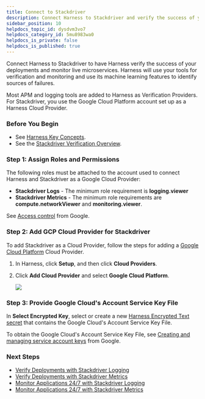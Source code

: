 ```yaml
---
title: Connect to Stackdriver
description: Connect Harness to Stackdriver and verify the success of your deployments and live microservices.
sidebar_position: 10
helpdocs_topic_id: dysdvm3vo7
helpdocs_category_id: 5mu8983wa0
helpdocs_is_private: false
helpdocs_is_published: true
---
```


Connect Harness to Stackdriver to have Harness verify the success of your deployments and monitor live microservices. Harness will use your tools for verification and monitoring and use its machine learning features to identify sources of failures.

Most APM and logging tools are added to Harness as Verification Providers. For Stackdriver, you use the Google Cloud Platform account set up as a Harness Cloud Provider.


### Before You Begin

* See [Harness Key Concepts](https://docs.harness.io/article/4o7oqwih6h-harness-key-concepts).
* See the [Stackdriver Verification Overview](../continuous-verification-overview/concepts-cv/stackdriver-and-harness-overview.md).


### Step 1: Assign Roles and Permissions

The following roles must be attached to the account used to connect Harness and Stackdriver as a Google Cloud Provider:

* **Stackdriver Logs** - The minimum role requirement is **logging.viewer**
* **Stackdriver Metrics** - The minimum role requirements are **compute.networkViewer** and **monitoring.viewer**.

See [Access control](https://cloud.google.com/monitoring/access-control) from Google.


### Step 2: Add GCP Cloud Provider for Stackdriver

To add Stackdriver as a Cloud Provider, follow the steps for adding a [Google Cloud Platform](../../../firstgen-platform/account/manage-connectors/cloud-providers.md#google-cloud-platform-gcp) Cloud Provider.

1. In Harness, click **Setup**, and then click **Cloud Providers**.
2. Click **Add Cloud Provider** and select **Google Cloud Platform**.

   ![](./static/stackdriver-connection-setup-29.png)
   
### Step 3: Provide Google Cloud's Account Service Key File

In **Select Encrypted Key**, select or create a new [Harness Encrypted Text secret](../../../firstgen-platform/security/secrets-management/use-encrypted-text-secrets.md) that contains the Google Cloud's Account Service Key File.

To obtain the Google Cloud's Account Service Key File, see [Creating and managing service account keys](https://cloud.google.com/iam/docs/creating-managing-service-account-keys) from Google.


### Next Steps

* [Verify Deployments with Stackdriver Logging](3-verify-deployments-with-stackdriver.md)
* [Verify Deployments with Stackdriver Metrics](verify-deployments-with-stackdriver-metrics.md)
* [Monitor Applications 24/7 with Stackdriver Logging](2-24-7-service-guard-for-stackdriver.md)
* [Monitor Applications 24/7 with Stackdriver Metrics](monitor-applications-24-7-with-stackdriver-metrics.md)

